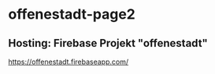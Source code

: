 # offenestadt-page2


## Hosting: Firebase Projekt "offenestadt"
https://offenestadt.firebaseapp.com/
